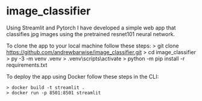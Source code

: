 # image_classifier

Using Streamlit and Pytorch I have developed a simple web app that classifies jpg images using the pretrained resnet101 neural network.

To clone the app to your local machine follow these steps:
    > git clone https://github.com/andrewbarwise/image_classifier.git
    > cd image_classifier
    > py -3 -m venv .venv
    > .venv\scripts\activate
    > python -m pip install -r requirements.txt



To deploy the app using Docker follow these steps in the CLI:
    
    > docker build -t streamlit .
    > docker run -p 8501:8501 streamlit

